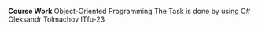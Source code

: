 **Course Work**
Object-Oriented Programming
The Task is done by using C#
Oleksandr Tolmachov ITfu-23
